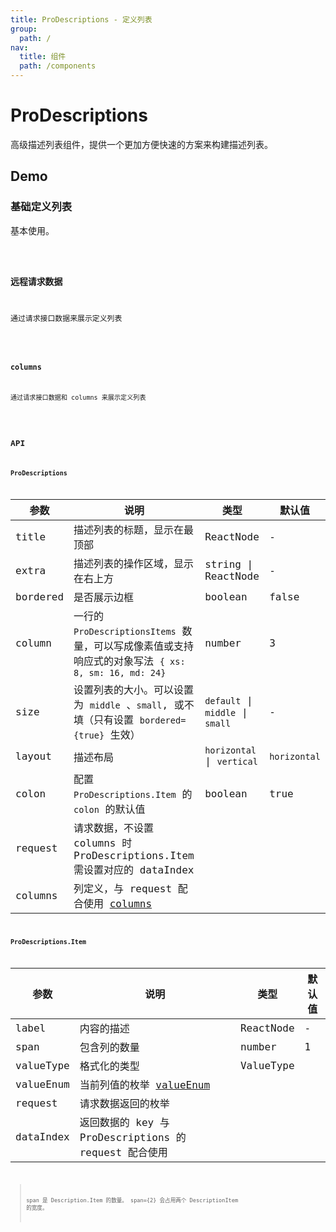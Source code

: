 ```yaml
---
title: ProDescriptions - 定义列表
group:
  path: /
nav:
  title: 组件
  path: /components
---
```


# ProDescriptions

高级描述列表组件，提供一个更加方便快速的方案来构建描述列表。

## Demo

### 基础定义列表

基本使用。

<code src="../demos/base.tsx" />

### 远程请求数据

通过请求接口数据来展示定义列表

<code src="../demos/request.tsx" />

### columns

通过请求接口数据和 columns 来展示定义列表

<code src="../demos/columns.tsx" />

## API

### ProDescriptions

| 参数 | 说明 | 类型 | 默认值 |
| --- | --- | --- | --- |
| title | 描述列表的标题，显示在最顶部 | ReactNode | - |  |
| extra | 描述列表的操作区域，显示在右上方 | string \| ReactNode | - |  |
| bordered | 是否展示边框 | boolean | false |  |
| column | 一行的 `ProDescriptionsItems` 数量，可以写成像素值或支持响应式的对象写法 `{ xs: 8, sm: 16, md: 24}` | number | 3 |  |
| size | 设置列表的大小。可以设置为 `middle` 、`small`, 或不填（只有设置 `bordered={true}` 生效） | `default` \| `middle` \| `small` | - |  |
| layout | 描述布局 | `horizontal` \| `vertical` | `horizontal` |  |
| colon | 配置 `ProDescriptions.Item` 的 `colon` 的默认值 | boolean | true |  |
| request | 请求数据，不设置 columns 时 ProDescriptions.Item 需设置对应的 dataIndex |  |  |  |
| columns | 列定义，与 request 配合使用 [columns](/components/table#columns) |  |  |  |

### ProDescriptions.Item

| 参数      | 说明                                                    | 类型      | 默认值 |
| --------- | ------------------------------------------------------- | --------- | ------ |
| label     | 内容的描述                                              | ReactNode | -      |  |
| span      | 包含列的数量                                            | number    | 1      |  |
| valueType | 格式化的类型                                            | ValueType |        |  |
| valueEnum | 当前列值的枚举 [valueEnum](/components/table#valueenum) |           |        |  |
| request   | 请求数据返回的枚举                                      |           |        |  |
| dataIndex | 返回数据的 key 与 ProDescriptions 的 request 配合使用   |           |        |  |

> span 是 Description.Item 的数量。 span={2} 会占用两个 DescriptionItem 的宽度。
